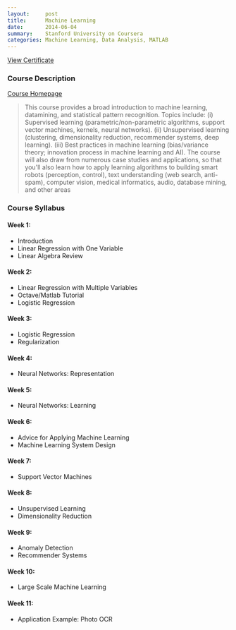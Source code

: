 ```yaml
---
layout:     post
title:      Machine Learning
date:       2014-06-04
summary:    Stanford University on Coursera
categories: Machine Learning, Data Analysis, MATLAB
---
```


[View Certificate](https://github.com/KPdir/mycourses/blob/gh-pages/course_certificates/Coursera_Certificate_v1-9722246562519.pdf)

### Course Description

[Course Homepage](https://www.coursera.org/learn/machine-learning)

> This course provides a broad introduction to machine learning, datamining, and statistical pattern recognition. Topics include: (i) Supervised learning (parametric/non-parametric algorithms, support vector machines, kernels, neural networks). (ii) Unsupervised learning (clustering, dimensionality reduction, recommender systems, deep learning). (iii) Best practices in machine learning (bias/variance theory; innovation process in machine learning and AI). The course will also draw from numerous case studies and applications, so that you'll also learn how to apply learning algorithms to building smart robots (perception, control), text understanding (web search, anti-spam), computer vision, medical informatics, audio, database mining, and other areas

### Course Syllabus

#### Week 1: 

- Introduction
- Linear Regression with One Variable
- Linear Algebra Review

####  Week 2: 

- Linear Regression with Multiple Variables
- Octave/Matlab Tutorial
- Logistic Regression

####  Week 3: 

- Logistic Regression
- Regularization

####   Week 4: 

- Neural Networks: Representation

####  Week 5: 

- Neural Networks: Learning

####  Week 6: 

- Advice for Applying Machine Learning
- Machine Learning System Design

####  Week 7: 

- Support Vector Machines

####  Week 8:

- Unsupervised Learning
- Dimensionality Reduction

####  Week 9: 

- Anomaly Detection
- Recommender Systems

#### Week 10:

- Large Scale Machine Learning

#### Week 11:

- Application Example: Photo OCR